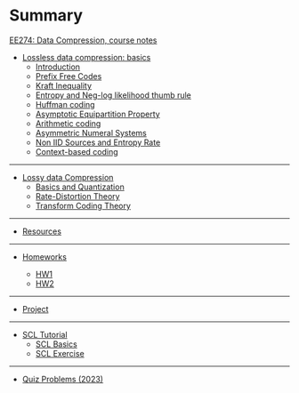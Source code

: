 # Summary
[EE274: Data Compression, course notes](contents.md)

- [Lossless data compression: basics](lossless_iid/coverpage.md)
    - [Introduction](lossless_iid/intro.md)
    - [Prefix Free Codes](lossless_iid/prefix_free_codes.md)
    - [Kraft Inequality](lossless_iid/kraft_ineq_and_optimality.md)
    - [Entropy and Neg-log likelihood thumb rule](lossless_iid/entropy.md)
    - [Huffman coding](lossless_iid/huffman.md)
    - [Asymptotic Equipartition Property](lossless_iid/aep.md)
    - [Arithmetic coding](lossless_iid/arithmetic_coding.md)
    - [Asymmetric Numeral Systems](lossless_iid/ans.md)
    - [Non IID Sources and Entropy Rate](lossless_iid/non_iid_sources.md)
    - [Context-based coding](lossless_iid/context_based_coding.md)

---
- [Lossy data Compression](lossy/coverpage.md)
    - [Basics and Quantization](lossy/quant.md)
    - [Rate-Distortion Theory](lossy/rd.md)
    - [Transform Coding Theory](lossy/transform_coding_theory.md)

---
- [Resources](resources.md)

---
- [Homeworks](homeworks/coverpage.md)
    - [HW1](homeworks/HW1.md)
    - [HW2](homeworks/HW2.md)
    <!-- - [HW3](homeworks/HW3.md)
    - [HW4](homeworks/HW4.md) -->

    <!-- - [HW1 Solution](homeworks/HW1_sol.md) -->
    <!-- - [HW2 Solution](homeworks/HW2_sol.md) -->
    <!-- - [HW3 Solution](homeworks/HW3_sol.md) -->

---
- [Project](projects.md)
---
- [SCL Tutorial](scl_tutorial/SCL_tutorial.md)
  - [SCL Basics](scl_tutorial/basics.md)
  - [SCL Exercise](scl_tutorial/exercise.md)
---
- [Quiz Problems (2023)](quiz_problems_2023.md)